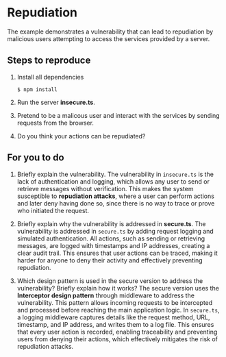 # Repudiation

The example demonstrates a vulnerability that can lead to repudiation by malicious users attempting to access the services provided by a server.

## Steps to reproduce

1. Install all dependencies

    `$ npm install`

2. Run the server __insecure.ts__.

3. Pretend to be a malicous user and interact with the services by sending requests from the browser.

4. Do you think your actions can be repudiated?

## For you to do

1. Briefly explain the vulnerability.
The vulnerability in `insecure.ts` is the lack of authentication and logging, which allows any user to send or retrieve messages without verification. This makes the system susceptible to **repudiation attacks**, where a user can perform actions and later deny having done so, since there is no way to trace or prove who initiated the request.

2. Briefly explain why the vulnerability is addressed in __secure.ts__.
The vulnerability is addressed in `secure.ts` by adding request logging and simulated authentication. All actions, such as sending or retrieving messages, are logged with timestamps and IP addresses, creating a clear audit trail. This ensures that user actions can be traced, making it harder for anyone to deny their activity and effectively preventing repudiation.

3. Which design pattern is used in the secure version to address the vulnerability? Briefly explain how it works?
The secure version uses the **Interceptor design pattern** through middleware to address the vulnerability. This pattern allows incoming requests to be intercepted and processed before reaching the main application logic. In `secure.ts`, a logging middleware captures details like the request method, URL, timestamp, and IP address, and writes them to a log file. This ensures that every user action is recorded, enabling traceability and preventing users from denying their actions, which effectively mitigates the risk of repudiation attacks.